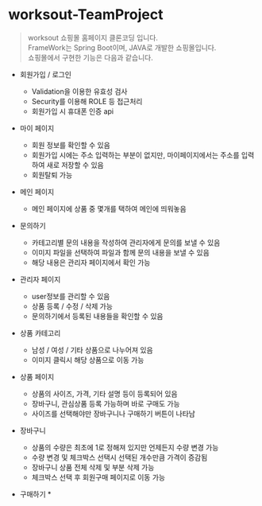 # worksout-TeamProject

> worksout 쇼핑몰 홈페이지 클론코딩 입니다.  
> FrameWork는 Spring Boot이며, JAVA로 개발한 쇼핑몰입니다.  
> 쇼핑몰에서 구현한 기능은 다음과 같습니다.

* 회원가입 / 로그인
  * Validation을 이용한 유효성 검사
  * Security를 이용해 ROLE 등 접근처리
  * 회원가입 시 휴대폰 인증 api
 
* 마이 페이지
  * 회원 정보를 확인할 수 있음
  * 회원가입 시에는 주소 입력하는 부분이 없지만, 마이페이지에서는 주소를 입력하여 새로 저장할 수 있음
  * 회원탈퇴 가능  
  
* 메인 페이지
  * 메인 페이지에 상품 중 몇개를 택하여 메인에 띄워놓음

* 문의하기
  * 카테고리별 문의 내용을 작성하여 관리자에게 문의를 보낼 수 있음
  * 이미지 파일을 선택하여 파일과 함께 문의 내용을 보낼 수 있음
  * 해당 내용은 관리자 페이지에서 확인 가능
 
* 관리자 페이지
  * user정보를 관리할 수 있음
  * 상품 등록 / 수정 / 삭제 가능
  * 문의하기에서 등록된 내용들을 확인할 수 있음

* 상품 카테고리
  * 남성 / 여성 / 기타 상품으로 나누어져 있음
  * 이미지 클릭시 해당 상품으로 이동 가능

* 상품 페이지
  * 상품의 사이즈, 가격, 기타 설명 등이 등록되어 있음
  * 장바구니, 관심상품 등록 가능하며 바로 구매도 가능
  * 사이즈를 선택해야만 장바구니나 구매하기 버튼이 나타남

* 장바구니
  * 상품의 수량은 최초에 1로 정해져 있지만 언제든지 수량 변경 가능
  * 수량 변경 및 체크박스 선택시 선택된 개수만큼 가격이 증감됨
  * 장바구니 상품 전체 삭제 및 부분 삭제 가능 
  * 체크박스 선택 후 회원구매 페이지로 이동 가능

* 구매하기
  *   
